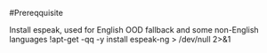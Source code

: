 #Prereqquisite

Install espeak, used for English OOD fallback and some non-English languages
!apt-get -qq -y install espeak-ng > /dev/null 2>&1